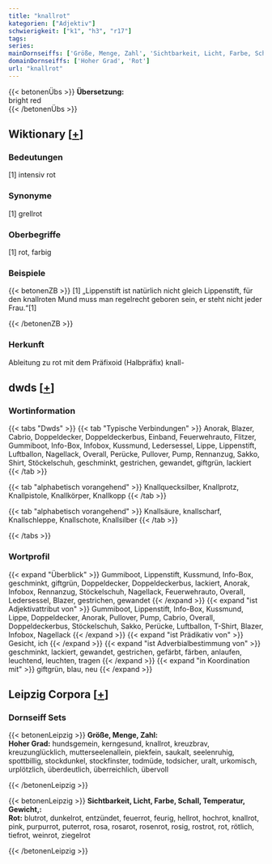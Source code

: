 ```yaml
---
title: "knallrot"
kategorien: ["Adjektiv"]
schwierigkeit: ["k1", "h3", "r17"]
tags:
series:
mainDornseiffs: ['Größe, Menge, Zahl', 'Sichtbarkeit, Licht, Farbe, Schall, Temperatur, Gewicht,']
domainDornseiffs: ['Hoher Grad', 'Rot']
url: "knallrot"
---
```


{{< betonenÜbs >}}
**Übersetzung:**  
bright red  
{{< /betonenÜbs >}}

## Wiktionary [[+](https://de.wiktionary.org/wiki/knallrot)]

### Bedeutungen
[1] intensiv rot  

### Synonyme
[1] grellrot  

### Oberbegriffe
[1] rot, farbig  

### Beispiele
{{< betonenZB >}}
[1] „Lippenstift ist natürlich nicht gleich Lippenstift, für den knallroten Mund muss man regelrecht geboren sein, er steht nicht jeder Frau.“[1]  

{{< /betonenZB >}}
### Herkunft
Ableitung zu rot mit dem Präfixoid (Halbpräfix) knall-  



## dwds [[+](https://www.dwds.de/wb/knallrot)]

### Wortinformation
{{< tabs "Dwds" >}}
{{< tab "Typische Verbindungen" >}}
Anorak, Blazer, Cabrio, Doppeldecker, Doppeldeckerbus, Einband, Feuerwehrauto, Flitzer, Gummiboot, Info-Box, Infobox, Kussmund, Ledersessel, Lippe, Lippenstift, Luftballon, Nagellack, Overall, Perücke, Pullover, Pump, Rennanzug, Sakko, Shirt, Stöckelschuh, geschminkt, gestrichen, gewandet, giftgrün, lackiert
{{< /tab >}}

{{< tab "alphabetisch vorangehend" >}}
Knallquecksilber, Knallprotz, Knallpistole, Knallkörper, Knallkopp
{{< /tab >}}

{{< tab "alphabetisch vorangehend" >}}
Knallsäure, knallscharf, Knallschleppe, Knallschote, Knallsilber
{{< /tab >}}

{{< /tabs >}}

### Wortprofil
{{< expand "Überblick" >}} Gummiboot, Lippenstift, Kussmund, Info-Box, geschminkt, giftgrün, Doppeldecker, Doppeldeckerbus, lackiert, Anorak, Infobox, Rennanzug, Stöckelschuh, Nagellack, Feuerwehrauto, Overall, Ledersessel, Blazer, gestrichen, gewandet {{< /expand >}}
{{< expand "ist Adjektivattribut von" >}} Gummiboot, Lippenstift, Info-Box, Kussmund, Lippe, Doppeldecker, Anorak, Pullover, Pump, Cabrio, Overall, Doppeldeckerbus, Stöckelschuh, Sakko, Perücke, Luftballon, T-Shirt, Blazer, Infobox, Nagellack {{< /expand >}}
{{< expand "ist Prädikativ von" >}} Gesicht, ich {{< /expand >}}
{{< expand "ist Adverbialbestimmung von" >}} geschminkt, lackiert, gewandet, gestrichen, gefärbt, färben, anlaufen, leuchtend, leuchten, tragen {{< /expand >}}
{{< expand "in Koordination mit" >}} giftgrün, blau, neu {{< /expand >}}

## Leipzig Corpora [[+](https://corpora.uni-leipzig.de/en/res?word=knallrot&corpusId=deu_newscrawl-public_2018)]

### Dornseiff Sets
{{< betonenLeipzig >}}
**Größe, Menge, Zahl:**  
**Hoher Grad:** hundsgemein, kerngesund, knallrot, kreuzbrav, kreuzunglücklich, mutterseelenallein, piekfein, saukalt, seelenruhig, spottbillig, stockdunkel, stockfinster, todmüde, todsicher, uralt, urkomisch, urplötzlich, überdeutlich, überreichlich, übervoll  

{{< /betonenLeipzig >}}


{{< betonenLeipzig >}}
**Sichtbarkeit, Licht, Farbe, Schall, Temperatur, Gewicht,:**  
**Rot:** blutrot, dunkelrot, entzündet, feuerrot, feurig, hellrot, hochrot, knallrot, pink, purpurrot, puterrot, rosa, rosarot, rosenrot, rosig, rostrot, rot, rötlich, tiefrot, weinrot, ziegelrot  

{{< /betonenLeipzig >}}
